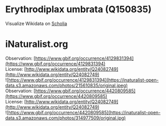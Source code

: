 
Erythrodiplax umbrata (Q150835)
===============================
  
Visualize Wikidata on [Scholia](https://scholia.toolforge.org/taxon/Q150835)
# iNaturalist.org
  
Observation: [https://www.gbif.org/occurrence/4129831394](https://www.gbif.org/occurrence/4129831394)  
License: [http://www.wikidata.org/entity/Q24082749](http://www.wikidata.org/entity/Q24082749)  
![https://www.gbif.org/occurrence/4129831394](https://inaturalist-open-data.s3.amazonaws.com/photos/215610835/original.jpeg)  
Observation: [https://www.gbif.org/occurrence/4420809585](https://www.gbif.org/occurrence/4420809585)  
License: [http://www.wikidata.org/entity/Q24082749](http://www.wikidata.org/entity/Q24082749)  
![https://www.gbif.org/occurrence/4420809585](https://inaturalist-open-data.s3.amazonaws.com/photos/314977509/original.jpg)